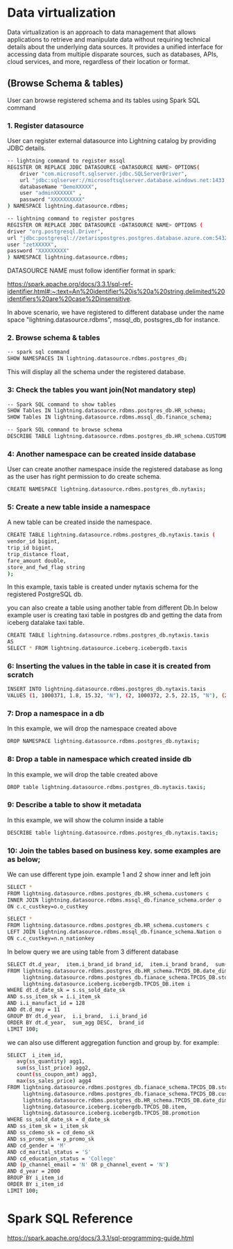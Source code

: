 <!--
Copyright 2023 ZETARIS Pty Ltd

Permission is hereby granted, free of charge, to any person obtaining a copy of this software and
associated documentation files (the "Software"), to deal in the Software without restriction,
including without limitation the rights to use, copy, modify, merge, publish, distribute, sublicense,
and/or sell copies of the Software, and to permit persons to whom the Software is furnished to do so,
subject to the following conditions:

The above copyright notice and this permission notice shall be included in all copies
or substantial portions of the Software.

THE SOFTWARE IS PROVIDED "AS IS", WITHOUT WARRANTY OF ANY KIND, EXPRESS OR IMPLIED,
INCLUDING BUT NOT LIMITED TO THE WARRANTIES OF MERCHANTABILITY, FITNESS FOR A PARTICULAR PURPOSE AND
NONINFRINGEMENT. IN NO EVENT SHALL THE AUTHORS OR COPYRIGHT HOLDERS BE LIABLE FOR ANY CLAIM,
DAMAGES OR OTHER LIABILITY, WHETHER IN AN ACTION OF CONTRACT, TORT OR OTHERWISE, ARISING FROM,
OUT OF OR IN CONNECTION WITH THE SOFTWARE OR THE USE OR OTHER DEALINGS IN THE SOFTWARE.
-->

# Data virtualization

Data virtualization is an approach to data management that allows applications to retrieve and manipulate data without requiring technical details about the underlying data sources.
It provides a unified interface for accessing data from multiple disparate sources, such as databases, APIs, cloud services, and more, regardless of their location or format.

## (**Browse Schema & tables)**
User can browse registered schema and its tables using Spark SQL command

### 1. Register datasource
User can register external datasource into Lightning catalog by providing JDBC details.

```bash
-- lightning command to register mssql
REGISTER OR REPLACE JDBC DATASOURCE <DATASOURCE NAME> OPTIONS(
    driver "com.microsoft.sqlserver.jdbc.SQLServerDriver",
    url "jdbc:sqlserver://microsoftsqlserver.database.windows.net:1433 ",
    databaseName "DemoXXXXX",
    user "adminXXXXXX" ,
    password "XXXXXXXXXX"
) NAMESPACE lightning.datasource.rdbms;
```
```bash
-- lightning command to register postgres
REGISTER OR REPLACE JDBC DATASOURCE <DATASOURCE NAME> OPTIONS (
driver "org.postgresql.Driver",
url "jdbc:postgresql://zetarispostgres.postgres.database.azure.com:5432/databasename", 
user "zetXXXXX",
password "XXXXXXXXX"
) NAMESPACE lightning.datasource.rdbms;
```

DATASOURCE NAME must follow identifier format in spark:  

https://spark.apache.org/docs/3.3.1/sql-ref-identifier.html#:~:text=An%20identifier%20is%20a%20string,delimited%20identifiers%20are%20case%2Dinsensitive.

In above scenario, we have registered to different database under the name space "lightning.datasource.rdbms",  mssql_db, postsgres_db for instance.

### 2. Browse schema & tables
```bash
-- spark sql command
SHOW NAMESPACES IN lightning.datasource.rdbms.postgres_db;
```

This will display all the schema under the registered database.

### 3: Check the tables you want join(Not mandatory step)
```bash
-- Spark SQL command to show tables
SHOW Tables IN lightning.datasource.rdbms.postgres_db.HR_schema;
SHOW Tables IN lightning.datasource.rdbms.mssql_db.finance_schema;

-- Spark SQL command to browse schema
DESCRIBE TABLE lightning.datasource.rdbms.postgres_db.HR_schema.CUSTOMER
```

### 4: Another namespace can be created inside database
User can create another namespace inside the registered database as long as the user has right permission to do create schema.

```bash
CREATE NAMESPACE lightning.datasource.rdbms.postgres_db.nytaxis;
````

### 5: Create a new table inside a namespace
A new table can be created inside the namespace. 
```bash
CREATE TABLE lightning.datasource.rdbms.postgres_db.nytaxis.taxis (
vendor_id bigint,
trip_id bigint,
trip_distance float,
fare_amount double,
store_and_fwd_flag string
);
```
In this example, taxis table is created under nytaxis schema for the registered PostgreSQL db.

you can also create a table using another table from different Db.In below example user is creating
taxi table in postgres db and getting the data from iceberg datalake taxi table.

```bash
CREATE TABLE lightning.datasource.rdbms.postgres_db.nytaxis.taxis 
AS
SELECT * FROM lightning.datasource.iceberg.icebergdb.taxis
```

### 6: Inserting the values in the table in case it is created from scratch
```bash
INSERT INTO lightning.datasource.rdbms.postgres_db.nytaxis.taxis
VALUES (1, 1000371, 1.8, 15.32, "N"), (2, 1000372, 2.5, 22.15, "N"), (2, 1000373, 0.9, 9.01, "N"), (1, 1000374, 8.4, 42.13, "Y");
```
### 7: Drop a namespace in a db
In this example, we will drop the namespace created above
```bash
DROP NAMESPACE lightning.datasource.rdbms.postgres_db.nytaxis;
```

### 8: Drop a table in namespace which created inside db
In this example, we will drop the table created above
```bash
DROP table lightning.datasource.rdbms.postgres_db.nytaxis.taxis;
```

### 9: Describe a table to show it metadata
In this example, we will show the column inside a table
```bash
DESCRIBE table lightning.datasource.rdbms.postgres_db.nytaxis.taxis;
```

### 10: Join the tables based on business key. some examples are as below;
We can use different type join. example 1 and 2 show inner and left join
```bash
SELECT * 
FROM lightning.datasource.rdbms.postgres_db.HR_schema.customers c
INNER JOIN lightning.datasource.rdbms.mssql_db.finance_schema.order o
ON c.c_custkey=o.o_custkey
```

```bash
SELECT * 
FROM lightning.datasource.rdbms.postgres_db.HR_schema.customers c
LEFT JOIN lightning.datasource.rdbms.mssql_db.finance_schema.Nation o
ON c.c_custkey=n.n_nationkey
```

In below query we are using table from 3 different database
```bash
SELECT dt.d_year,  item.i_brand_id brand_id,  item.i_brand brand,  sum(ss_ext_sales_price) sum_agg
FROM lightning.datasource.rdbms.postgres_db.HR_schema.TPCDS_DB.date_dim dt,
     lightning.datasource.rdbms.postgres_db.fianace_schema.TPCDS_DB.store_sales s,
     lightning.datasource.iceberg.icebergdb.TPCDS_DB.item i
WHERE dt.d_date_sk = s.ss_sold_date_sk
AND s.ss_item_sk = i.i_item_sk
AND i.i_manufact_id = 128
AND dt.d_moy = 11
GROUP BY dt.d_year,  i.i_brand,  i.i_brand_id
ORDER BY dt.d_year,  sum_agg DESC,  brand_id
LIMIT 100;
```

we can also use different aggregation function and group by. for example:
```bash
SELECT  i_item_id,
   avg(ss_quantity) agg1,
   sum(ss_list_price) agg2,
   count(ss_coupon_amt) agg3,
   max(ss_sales_price) agg4
FROM lightning.datasource.rdbms.postgres_db.fianace_schema.TPCDS_DB.store_sales,
     lightning.datasource.rdbms.postgres_db.fianace_schema.TPCDS_DB.customer_demographics,
     lightning.datasource.rdbms.postgres_db.HR_schema.TPCDS_DB.date_dim,
     lightning.datasource.iceberg.icebergdb.TPCDS_DB.item,
     lightning.datasource.iceberg.icebergdb.TPCDS_DB.promotion
WHERE ss_sold_date_sk = d_date_sk
AND ss_item_sk = i_item_sk 
AND ss_cdemo_sk = cd_demo_sk
AND ss_promo_sk = p_promo_sk
AND cd_gender = 'M'
AND cd_marital_status = 'S'
AND cd_education_status = 'College'
AND (p_channel_email = 'N' OR p_channel_event = 'N')
AND d_year = 2000
BROUP BY i_item_id
ORDER BY i_item_id
LIMIT 100;
```

# Spark SQL Reference
https://spark.apache.org/docs/3.3.1/sql-programming-guide.html
